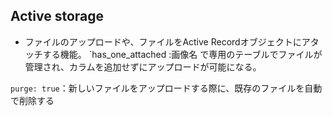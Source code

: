 ## Active storage
- ファイルのアップロードや、ファイルをActive Recordオブジェクトにアタッチする機能。
`has_one_attached :画像名 で専用のテーブルでファイルが管理され、カラムを追加せずにアップロードが可能になる。

`purge: true`：新しいファイルをアップロードする際に、既存のファイルを自動で削除する
